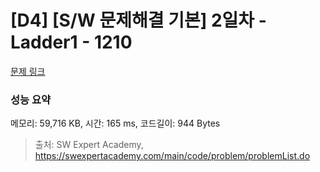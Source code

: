 # [D4] [S/W 문제해결 기본] 2일차 - Ladder1 - 1210 

[문제 링크](https://swexpertacademy.com/main/code/problem/problemDetail.do?contestProbId=AV14ABYKADACFAYh) 

### 성능 요약

메모리: 59,716 KB, 시간: 165 ms, 코드길이: 944 Bytes



> 출처: SW Expert Academy, https://swexpertacademy.com/main/code/problem/problemList.do